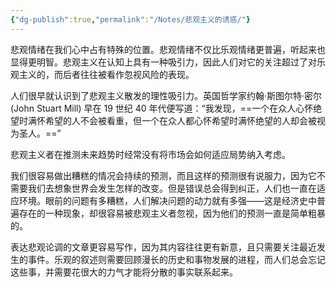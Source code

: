 ```yaml
---
{"dg-publish":true,"permalink":"/Notes/悲观主义的诱惑/"}
---
```



悲观情绪在我们心中占有特殊的位置。悲观情绪不仅比乐观情绪更普遍，听起来也显得更明智。悲观主义在认知上具有一种吸引力，因此人们对它的关注超过了对乐观主义的，而后者往往被看作忽视风险的表现。

人们很早就认识到了悲观主义散发的理性吸引力。英国哲学家约翰·斯图尔特·密尔 (John Stuart Mill) 早在 19 世纪 40 年代便写道：“我发现，==一个在众人心怀绝望时满怀希望的人不会被看重，但一个在众人都心怀希望时满怀绝望的人却会被视为圣人。==”

悲观主义者在推测未来趋势时经常没有将市场会如何适应局势纳入考虑。

我们很容易做出糟糕的情况会持续的预测，而且这样的预测很有说服力，因为它不需要我们去想象世界会发生怎样的改变。但是错误总会得到纠正，人们也一直在适应环境。眼前的问题有多糟糕，人们解决问题的动力就有多强——这是经济史中普遍存在的一种现象，却很容易被悲观主义者忽视，因为他们的预测一直是简单粗暴的。

表达悲观论调的文章更容易写作，因为其内容往往更有新意，且只需要关注最近发生的事件。乐观的叙述则需要回顾漫长的历史和事物发展的进程，而人们总会忘记这些事，并需要花很大的力气才能将分散的事实联系起来。
